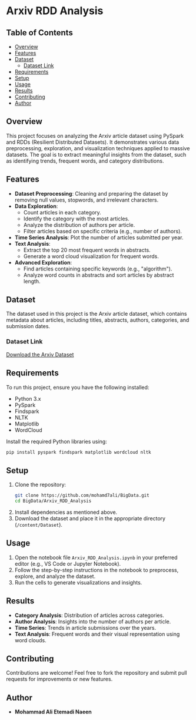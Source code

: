 # Arxiv RDD Analysis

## Table of Contents
- [Overview](#overview)
- [Features](#features)
- [Dataset](#dataset)
  - [Dataset Link](#dataset-link)
- [Requirements](#requirements)
- [Setup](#setup)
- [Usage](#usage)
- [Results](#results)
- [Contributing](#contributing)
- [Author](#author)

## Overview
This project focuses on analyzing the Arxiv article dataset using PySpark and RDDs (Resilient Distributed Datasets). It demonstrates various data preprocessing, exploration, and visualization techniques applied to massive datasets. The goal is to extract meaningful insights from the dataset, such as identifying trends, frequent words, and category distributions.

## Features
- **Dataset Preprocessing**: Cleaning and preparing the dataset by removing null values, stopwords, and irrelevant characters.
- **Data Exploration**:
  - Count articles in each category.
  - Identify the category with the most articles.
  - Analyze the distribution of authors per article.
  - Filter articles based on specific criteria (e.g., number of authors).
- **Time Series Analysis**: Plot the number of articles submitted per year.
- **Text Analysis**:
  - Extract the top 20 most frequent words in abstracts.
  - Generate a word cloud visualization for frequent words.
- **Advanced Exploration**:
  - Find articles containing specific keywords (e.g., "algorithm").
  - Analyze word counts in abstracts and sort articles by abstract length.

## Dataset
The dataset used in this project is the Arxiv article dataset, which contains metadata about articles, including titles, abstracts, authors, categories, and submission dates.

### Dataset Link
[Download the Arxiv Dataset](https://drive.google.com/file/d/1-EhpZaY5gvbgNuEU5IskmlQ0EnNAG5cu/view?usp=drive_link)

## Requirements
To run this project, ensure you have the following installed:
- Python 3.x
- PySpark
- Findspark
- NLTK
- Matplotlib
- WordCloud

Install the required Python libraries using:
```bash
pip install pyspark findspark matplotlib wordcloud nltk
```

## Setup
1. Clone the repository:
   ```bash
   git clone https://github.com/mohamd7ali/BigData.git
   cd BigData/Arxiv_RDD_Analysis
   ```
2. Install dependencies as mentioned above.
3. Download the dataset and place it in the appropriate directory (`/content/Dataset`).

## Usage
1. Open the notebook file `Arxiv_RDD_Analysis.ipynb` in your preferred editor (e.g., VS Code or Jupyter Notebook).
2. Follow the step-by-step instructions in the notebook to preprocess, explore, and analyze the dataset.
3. Run the cells to generate visualizations and insights.

## Results
- **Category Analysis**: Distribution of articles across categories.
- **Author Analysis**: Insights into the number of authors per article.
- **Time Series**: Trends in article submissions over the years.
- **Text Analysis**: Frequent words and their visual representation using word clouds.

## Contributing
Contributions are welcome! Feel free to fork the repository and submit pull requests for improvements or new features.

## Author
- **Mohammad Ali Etemadi Naeen**